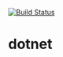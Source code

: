 [![Build Status](https://travis-ci.org/mathi123/dotnet.svg?branch=test)](https://travis-ci.org/mathi123/dotnet)

# dotnet

